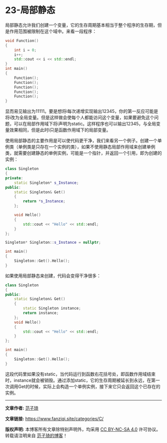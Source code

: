 # 23-局部静态

局部静态允许我们创建一个变量，它的生存周期基本相当于整个程序的生存期，但是作用范围被限制在这个域中。来看一段程序：

```cpp
void Function()
{
	int i = 0;
	i++;
	std::cout << i << std::endl;
}
int main()
{
	Function();
	Function();
	Function();
	Function();
	Function();
}
```

显而易见输出为11111。要是想将i每次递增实现输出12345，你的第一反应可能是将i改为全局变量。但是这样做会使每个人都能访问这个变量，如果要避免这个问题，可以在局部作用域下将i声明为static。这样程序也可以输出12345，与全局变量效果相同，但是此时i只是函数作用域下的局部变量。

使用局部静态的主要作用是可以使代码更干净，我们来看另一个例子。创建一个单例类（单例类是只存在一个实例的类），如果不使用静态局部作用域来创建单例类，就需要创建静态的单例实例，可能是一个指针，并返回一个引用，即为创建的实例：

```cpp
class Singleton
{
private:
	static Singleton* s_Instance;
public:
	static Singleton& Get()
	{
		return *s_Instance;
	};

	void Hello()
	{
		std::cout << "Hello" << std::endl;
	}
};

Singleton* Singleton::s_Instance = nullptr;

int main()
{
	Singleton::Get().Hello();
}
```

如果使用局部静态来创建，代码会变得干净很多：

```cpp
class Singleton
{
public:
	static Singleton& Get()
	{
		static Singleton instance;
		return instance;
	};
	void Hello()
	{
		std::cout << "Hello" << std::endl;
	}
};

int main()
{
	Singleton::Get().Hello();
}
```

这段代码里如果没有static，当代码运行到函数右花括号处，即函数作用域结束时，instance就会被销毁。通过添加static，它的生存周期被延长到永远，在第一次调用Get的时候，实际上会构造一个单例实例，接下来它只会返回这个已存在的实例。

------

**文章作者:** [范子琦](https://github.com/fan-ziqi)

**文章链接:** https://www.fanziqi.site/categories/C/

**版权声明:** 本博客所有文章除特别声明外，均采用 [CC BY-NC-SA 4.0](https://creativecommons.org/licenses/by-nc-sa/4.0/) 许可协议。转载请注明来自 [范子琦的博客](http://www.fanziqi.site/)！